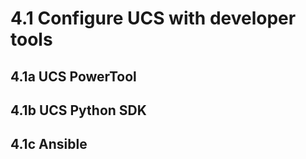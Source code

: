 # 4.1 Configure UCS with developer tools

## 4.1a UCS PowerTool



## 4.1b UCS Python SDK



## 4.1c Ansible
